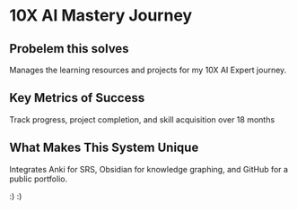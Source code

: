 # 10X AI Mastery Journey

## Probelem this solves

Manages the learning resources and projects for my 10X AI Expert journey.

## Key Metrics of Success

Track progress, project completion, and skill acquisition over 18 months

## What Makes This System Unique

Integrates Anki for SRS, Obsidian for knowledge graphing, and GitHub for a public portfolio.

:) 
:)